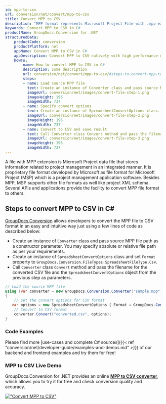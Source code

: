 ```yaml
---
id: mpp-to-csv
url: conversion/net/convert/mpp-to-csv
title: Convert MPP to CSV
description: "MPP format represents Microsoft Project File with .mpp extension. Learn how to convert MPP to CSV file programmatically in C# language using GroupDocs.Conversion for .NET library."
keywords: Convert MPP to CSV in C#
productName: GroupDocs.Conversion for .NET
structuredData:
    productCode: conversion
    productPlatform: net
    appName: Convert MPP to CSV in C#
    appDescription: Convert MPP to CSV natively with high performance using C# language and server side GroupDocs.Conversion for .NET APIs, without the use of any software like Microsoft or Open Office.
    howTo:
        name: How to convert MPP to CSV in C# 
        description: Some description
        url: conversion/net/convert/mpp-to-csv/#steps-to-convert-mpp-to-csv-in-c
        steps:
        - name: Load source MPP file 
          text: Create an instance of Converter class and pass source MPP file path as a constructor parameter. You may specify absolute or relative file path as per your requirements. 
          imageUrl: conversion/net/images/convert-file-step-1.png
          imageHeight: 196
          imageWidth: 737
        - name: Specify convert options 
          text: Create an instance of SpreadsheetConvertOptions class.
          imageUrl: conversion/net/images/convert-file-step-2.png
          imageHeight: 196
          imageWidth: 737
        - name: Convert to CSV and save result 
          text: Call Converter class Convert method and pass the filename for the converted HTML file and the SpreadsheetConvertOptions object from the previous step as parameters.
          imageUrl: conversion/net/images/convert-file-step-3.png
          imageHeight: 196
          imageWidth: 737
---
```


A file with MPP extension is Microsoft Project data file that stores information related to project management in an integrated manner. It is proprietary file format developed by Microsoft as file format for Microsoft Project (MSP) which is a project management application software. Besides MPP, MSP supports other file formats as well like project XML schema. Several APIs and applications provide the facility to convert MPP file format to others.

## Steps to convert MPP to CSV in C#

[GroupDocs.Conversion](https://products.groupdocs.com/conversion/net) allows developers to convert the MPP file to CSV format in an easy and intuitive way just using a few lines of code as described below:

* Create an instance of `Converter` class and pass source MPP file path as a constructor parameter. You may specify absolute or relative file path as per your requirements. 
* Create an instance of `SpreadsheetConvertOptions` class and set `Format` property to `GroupDocs.Conversion.FileTypes.SpreadsheetFileType.Csv`.
* Call `Converter` class `Convert` method and pass the filename for the converted CSV file and the `SpreadsheetConvertOptions` object from the previous step as parameters.

```csharp
// Load the source MPP file
using (var converter = new GroupDocs.Conversion.Converter("sample.mpp"))
{
    // Set the convert options for CSV format
   var options = new SpreadsheetConvertOptions { Format = GroupDocs.Conversion.FileTypes.SpreadsheetFileType.Csv };
    // Convert to CSV format
    converter.Convert("converted.csv", options);
}
```

### Code Examples

Please find more [use-cases and complete C# sources]({{< ref "conversion/net/developer-guide/examples-and-demos.md" >}}) of our backend and frontend examples and try them for free!

### MPP to CSV Live Demo

GroupDocs.Conversion for .NET provides an online [**MPP to CSV converter**](https://products.groupdocs.app/conversion/mpp-to-csv), which allows you to try it for free and check conversion quality and accuracy.

[!["Convert MPP to CSV"](conversion/net/images/convert-to-csv/convert-mpp-to-csv.png)](https://products.groupdocs.app/conversion/mpp-to-csv)